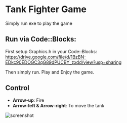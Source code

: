 # Tank Fighter Game

Simply run exe to play the game

## Run via Code::Blocks:
First setup Graphics.h in your Code::Blocks:
https://drive.google.com/file/d/1BzBN-EDkc90EDOGC3qG89dPUCBY_zxdd/view?usp=sharing


Then simply run.
Play and Enjoy the game.

## Control

- **Arrow-up**: Fire
- **Arrow-left & Arrow-right**: To move the tank

![screenshot](https://github.com/antorhawlader50/Tank-Fighter-Game-Graphics.h/blob/main/bin/Image/Screenshot_1.jpg)

